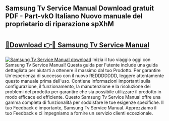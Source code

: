 ## Samsung Tv Service Manual Download gratuit PDF - Part-vkO Italiano Nuovo manuale del proprietario di riparazione spXhM

# <h2><a href="http://df978f.blite.top/?on=Samsung+Tv+Service+Manual">🔗Download 👉🔴 Samsung Tv Service Manual</a></h2>

[![Samsung Tv Service Manual download](https://i.imgur.com/lujVjoI.png)](http://df978f.blite.top/?on=Samsung+Tv+Service+Manual)
Inizia il tuo viaggio oggi con Samsung Tv Service Manual! Questa guida per l'utente include una guida dettagliata per aiutarti a ottenere il massimo dal tuo Prodotto. Per garantire Un'esperienza di successo con il nuovo REDDDDDDD, leggere attentamente questo manuale prima dell'uso. Contiene informazioni importanti sulla configurazione, il funzionamento, la manutenzione e la risoluzione dei problemi del prodotto per garantire che sia possibile utilizzare il prodotto in modo efficace ed efficiente. Questo Samsung Tv Service Manual offre una gamma completa di funzionalità per soddisfare le tue esigenze specifiche. Il tuo Feedback è importante, Samsung Tv Service Manual. Apprezziamo il tuo Feedback e ci impegniamo a fornire un servizio clienti eccezionale.
